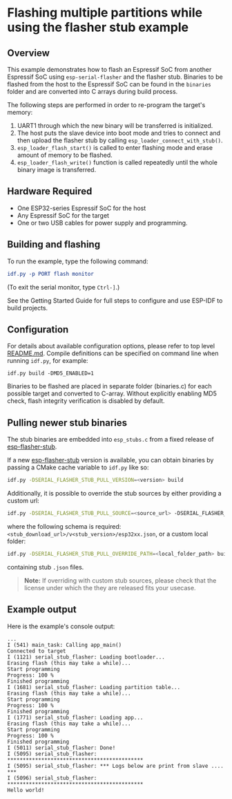 # Flashing multiple partitions while using the flasher stub example

## Overview

This example demonstrates how to flash an Espressif SoC from another Espressif SoC using `esp-serial-flasher` and the flasher stub. Binaries to be flashed from the host to the Espressif SoC can be found in the `binaries` folder and are converted into C arrays during build process.

The following steps are performed in order to re-program the target's memory:

1. UART1 through which the new binary will be transferred is initialized.
2. The host puts the slave device into boot mode and tries to connect and then upload the flasher stub by calling `esp_loader_connect_with_stub()`.
3. `esp_loader_flash_start()` is called to enter flashing mode and erase amount of memory to be flashed.
4. `esp_loader_flash_write()` function is called repeatedly until the whole binary image is transferred.

## Hardware Required

* One ESP32-series Espressif SoC for the host
* Any Espressif SoC for the target
* One or two USB cables for power supply and programming.

## Building and flashing

To run the example, type the following command:

```CMake
idf.py -p PORT flash monitor
```

(To exit the serial monitor, type ``Ctrl-]``.)

See the Getting Started Guide for full steps to configure and use ESP-IDF to build projects.

## Configuration

For details about available configuration options, please refer to top level [README.md](../../README.md). 
Compile definitions can be specified on command line when running `idf.py`, for example:

```
idf.py build -DMD5_ENABLED=1
```
Binaries to be flashed are placed in separate folder (binaries.c) for each possible target and converted to C-array. Without explicitly enabling MD5 check, flash integrity verification is disabled by default.

## Pulling newer stub binaries
The stub binaries are embedded into `esp_stubs.c` from a fixed release of [esp-flasher-stub](https://github.com/esp-rs/esp-flasher-stub).

If a new [esp-flasher-stub](https://github.com/esp-rs/esp-flasher-stub) version is available, you can obtain binaries by passing a CMake cache variable to `idf.py` like so:
```bash
idf.py -DSERIAL_FLASHER_STUB_PULL_VERSION=<version> build
```

Additionally, it is possible to override the stub sources by either providing a custom url:
```bash
idf.py -DSERIAL_FLASHER_STUB_PULL_SOURCE=<source_url> -DSERIAL_FLASHER_STUB_PULL_VERSION=<version> build
```
where the following schema is required: `<stub_download_url>/v<stub_version>/esp32xx.json`,
or a custom local folder:
```bash
idf.py -DSERIAL_FLASHER_STUB_PULL_OVERRIDE_PATH=<local_folder_path> build
```
containing stub `.json` files.

> **Note:** If overriding with custom stub sources, please check that the license under which the they are released fits your usecase.

## Example output

Here is the example's console output:

```
...
I (541) main_task: Calling app_main()
Connected to target
I (1121) serial_stub_flasher: Loading bootloader...
Erasing flash (this may take a while)...
Start programming
Progress: 100 %
Finished programming
I (1681) serial_stub_flasher: Loading partition table...
Erasing flash (this may take a while)...
Start programming
Progress: 100 %
Finished programming
I (1771) serial_stub_flasher: Loading app...
Erasing flash (this may take a while)...
Start programming
Progress: 100 %
Finished programming
I (5011) serial_stub_flasher: Done!
I (5095) serial_stub_flasher: ********************************************
I (5095) serial_stub_flasher: *** Logs below are print from slave .... ***
I (5096) serial_stub_flasher: ********************************************
Hello world!
```
